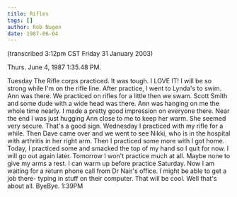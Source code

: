 ```yaml
---
title: Rifles
tags: []
author: Rob Nugen
date: 1987-06-04
---
```


<p class=note>(transcribed 3:12pm CST Friday 31 January 2003)</p>

<p class=date>Thurs. June 4, 1987 1:35.48 PM.</p>

<p>Tuesday The Rifle corps practiced.  It was tough.  I LOVE IT!  I
will be so strong while I'm on the rifle line.  After practice, I went
to Lynda's to swim.  Ann was there.  We practiced on rifles for a
little then we swam.  Scott Smith and some dude with a wide head was
there.  Ann was hanging on me the whole time nearly.  I made a pretty
good impression on everyone there.  Near the end I was just hugging
Ann close to me to keep her warm.  She seemed very secure.  That's a
good sign.  Wednesday I practiced with my rifle for a while. Then Dave
came over and we went to see Nikki, who is in the hospital with
arthritis in her right arm.  Then I practiced some more with I got
home.  Today, I practiced some and smacked the top of my hand so I
quit for now.  I will go out again later. Tomorrow I won't practice
much at all.  Maybe none to give my arms a rest.  I can warm up before
practice Saturday.  Now I am waiting for a return phone call from Dr
Nair's office.  I might be able to get a job there- typing in stuff on
their computer.  That will be cool.  Well that's about all.  ByeBye.
1:39PM</p>


